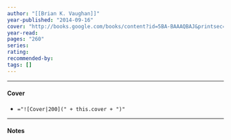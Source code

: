 ```yaml
---
author: "[[Brian K. Vaughan]]"
year-published: "2014-09-16"
cover: "http://books.google.com/books/content?id=5BA-BAAAQBAJ&printsec=frontcover&img=1&zoom=1&edge=curl&source=gbs_api"
year-read: 
pages: "260"
series: 
rating: 
recommended-by: 
tags: []
---
```


---
#### Cover
- `="![Cover|200](" + this.cover + ")"`
---
#### Notes